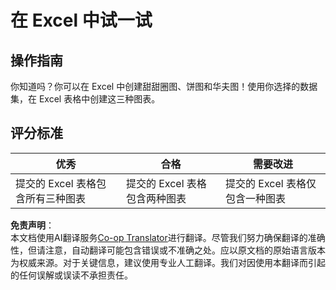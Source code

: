 <!--
CO_OP_TRANSLATOR_METADATA:
{
  "original_hash": "1e00fe6a244c2f8f9a794c862661dd4f",
  "translation_date": "2025-08-24T14:10:23+00:00",
  "source_file": "3-Data-Visualization/11-visualization-proportions/assignment.md",
  "language_code": "zh"
}
-->
# 在 Excel 中试一试

## 操作指南

你知道吗？你可以在 Excel 中创建甜甜圈图、饼图和华夫图！使用你选择的数据集，在 Excel 表格中创建这三种图表。

## 评分标准

| 优秀                                                   | 合格                                             | 需要改进                                              |
| ------------------------------------------------------- | ------------------------------------------------ | ------------------------------------------------------ |
| 提交的 Excel 表格包含所有三种图表                      | 提交的 Excel 表格包含两种图表                    | 提交的 Excel 表格仅包含一种图表                       |

**免责声明**：  
本文档使用AI翻译服务[Co-op Translator](https://github.com/Azure/co-op-translator)进行翻译。尽管我们努力确保翻译的准确性，但请注意，自动翻译可能包含错误或不准确之处。应以原文档的原始语言版本为权威来源。对于关键信息，建议使用专业人工翻译。我们对因使用本翻译而引起的任何误解或误读不承担责任。